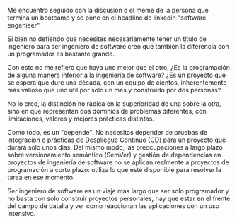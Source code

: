 Me encuentro seguido con la discusión o el meme de la persona que termina un bootcamp y se pone en el headline de linkedin "software engenieer"

Si bien no defiendo que necesites necesariamente tener un titulo de ingeniero para ser ingeniero de software creo que también la diferencia con un programador es bastante grande.

Con esto no me refiero que haya uno mejor que el otro, ¿Es la programación de alguna manera inferior a la ingeniería de software? ¿Es un proyecto que se espera que dure una década, con un equipo de cientos, inherentemente más valioso que uno útil por solo un mes y construido por dos personas? 

No lo creo, la distinción no radica en la superioridad de una sobre la otra, sino en que representan dos dominios de problemas diferentes, con limitaciones, valores y mejores prácticas distintas.

Como todo, es un "depende". No necesitas depender de pruebas de integración o prácticas de Despliegue Continuo (CD) para un proyecto que durará solo unos días. Del mismo modo, las preocupaciones a largo plazo sobre versionamiento semántico (SemVer) y gestión de dependencias en proyectos de ingeniería de software no se aplican realmente a proyectos de programación a corto plazo: utiliza lo que esté disponible para resolver la tarea en ese momento.

Ser ingeniero de software es un viaje mas largo que ser solo programador y no basta con solo construir proyectos personales, hay que estar en el frente del campo de batalla y ver como reaccionan las aplicaciones con un uso intensivo.




